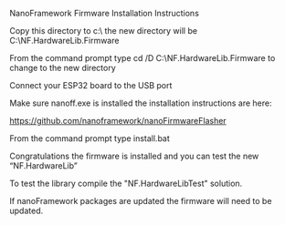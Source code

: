 ﻿NanoFramework Firmware Installation Instructions

Copy this directory to c:\ the new directory will be C:\NF.HardwareLib.Firmware

From the command prompt type cd /D C:\NF.HardwareLib.Firmware to change to the new directory

Connect your ESP32 board to the USB port 

Make sure nanoff.exe is installed the installation instructions are here:

https://github.com/nanoframework/nanoFirmwareFlasher

From the command prompt type install.bat

Congratulations the firmware is installed and you can test the new  “NF.HardwareLib” 

To test the library compile the "NF.HardwareLibTest" solution.

If nanoFramework packages are updated the firmware will need to be updated.

